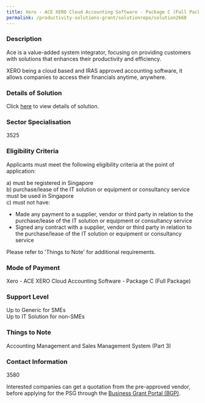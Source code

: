 ```yaml
---
title: Xero - ACE XERO Cloud Accounting Software - Package C (Full Package)
permalink: /productivity-solutions-grant/solutionrepo/solution2668
---
```


### Description

Ace is a value-added system integrator, focusing on providing customers with solutions that enhances their productivity and efficiency.

XERO being a cloud based and IRAS approved accounting software, it allows companies to access their financials anytime, anywhere.

### Details of Solution

Click <a href='ACE BUSINESS PTE LTD' target='_blank' rel='noopener'>here</a> to view details of solution.

### Sector Specialisation

 3525 

### Eligibility Criteria

Applicants must meet the following eligibility criteria at the point of application:

a) must be registered in Singapore <br>
b) purchase/lease of the IT solution or equipment or consultancy service must be used in Singapore <br>
c) must not have:
- Made any payment to a supplier, vendor or third party in relation to the purchase/lease of the IT solution or equipment or consultancy service
- Signed any contract with a supplier, vendor or third party in relation to the purchase/lease of the IT solution or equipment or consultancy service

Please refer to 'Things to Note' for additional requirements.

### Mode of Payment
Xero - ACE XERO Cloud Accounting Software - Package C (Full Package)

### Support Level
Up to Generic for SMEs <br>
Up to IT Solution for non-SMEs

### Things to Note
Accounting Management and Sales Management System (Part 3)

### Contact Information
3580

Interested companies can get a quotation from the pre-approved vendor, before applying for the PSG through the <a target='_blank' rel='noopener' href='https://www.businessgrants.gov.sg/'>Business Grant Portal (BGP)</a>.
